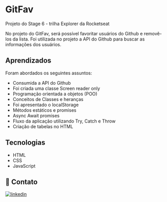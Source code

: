 
# GitFav

Projeto do Stage 6 - trilha Explorer da Rocketseat 

No projeto do GitFav, será possível favoritar usuários do Github e removê-los da lista. 
Foi utilizada no projeto a API do Github para buscar as informações dos usuários. 

## Aprendizados

Foram abordados os seguintes assuntos:

- Consumida a API do Github
- Foi criada uma classe Screen reader only
- Programação orientada a objetos (POO)
- Conceitos de Classes e heranças
- Foi apresentado o localStorage
- Métodos estáticos e promises
- Async Await promises
- Fluxo da aplicação utilizando Try, Catch e Throw
- Criação de tabelas no HTML

## Tecnologias

- HTML
- CSS
- JavaScript
## 🔗 Contato

[![linkedin](https://img.shields.io/badge/linkedin-0A66C2?style=for-the-badge&logo=linkedin&logoColor=white)](https://www.linkedin.com/in/ricardo-antonelli/)

